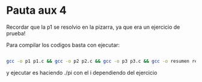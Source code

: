 # Pauta aux 4

Recordar que la p1 se resolvio en la pizarra, ya que era un ejercicio de prueba!

Para compilar los codigos basta con ejecutar:

```bash

gcc -o p1 p1.c && gcc -o p2 p2.c && gcc -o p3 p3.c && gcc -o resumen resumen.c

```

y ejecutar es haciendo ./pi con el i dependiendo del ejercicio